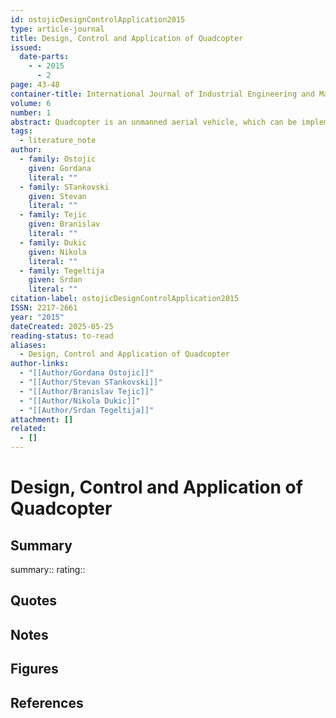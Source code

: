 ```yaml
---
id: ostojicDesignControlApplication2015
type: article-journal
title: Design, Control and Application of Quadcopter
issued:
  date-parts:
    - - 2015
      - 2
page: 43-48
container-title: International Journal of Industrial Engineering and Management
volume: 6
number: 1
abstract: Quadcopter is an unmanned aerial vehicle, which can be implemented in different applications. In paper it will be represented a development of a quadcopter system and potential application in which it can be implemented. Quadcopter structure model, basic components with block diagram, hovering stability, dimensions, and description of basic movements will be represented and discussed. Control algorithms with steps in empirical methodology will also be presented. Current civil and military application will be examined, and future applications will be suggested.
tags:
  - literature_note
author:
  - family: Ostojic
    given: Gordana
    literal: ""
  - family: STankovski
    given: Stevan
    literal: ""
  - family: Tejic
    given: Branislav
    literal: ""
  - family: Dukic
    given: Nikola
    literal: ""
  - family: Tegeltija
    given: Srdan
    literal: ""
citation-label: ostojicDesignControlApplication2015
ISSN: 2217-2661
year: "2015"
dateCreated: 2025-05-25
reading-status: to-read
aliases:
  - Design, Control and Application of Quadcopter
author-links:
  - "[[Author/Gordana Ostojic]]"
  - "[[Author/Stevan STankovski]]"
  - "[[Author/Branislav Tejic]]"
  - "[[Author/Nikola Dukic]]"
  - "[[Author/Srdan Tegeltija]]"
attachment: []
related:
  - []
---
```


# Design, Control and Application of Quadcopter

## Summary
summary::
rating::

## Quotes

## Notes

## Figures

## References



